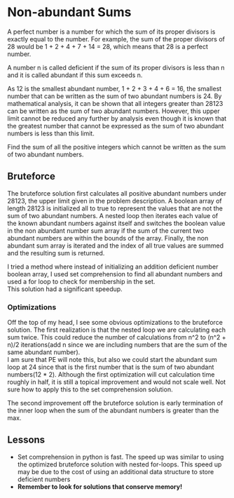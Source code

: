 # Non-abundant Sums

A perfect number is a number for which the sum of its proper divisors is exactly equal to the number. For example, 
the sum of the proper divisors of 28 would be 1 + 2 + 4 + 7 + 14 = 28, which means that 28 is a perfect number.

A number n is called deficient if the sum of its proper divisors is less than n and it is called abundant if this 
sum exceeds n.

As 12 is the smallest abundant number, 1 + 2 + 3 + 4 + 6 = 16, the smallest number that can be written as the sum 
of two abundant numbers is 24. By mathematical analysis, it can be shown that all integers greater than 28123 can 
be written as the sum of two abundant numbers. However, this upper limit cannot be reduced any further by analysis 
even though it is known that the greatest number that cannot be expressed as the sum of two abundant numbers is 
less than this limit.

Find the sum of all the positive integers which cannot be written as the sum of two abundant numbers.

## Bruteforce

The bruteforce solution first calculates all positive abundant numbers under 28123, the upper limit given in the 
problem description.  A boolean array of length 28123 is initialized all to true to represent the values that are 
not the sum of two abundant numbers. A nested loop then iterates each value of the known abundant numbers against itself and switches the boolean value in the non abundant number sum array if the sum of the current two abundant numbers are within the bounds of the array.  Finally, the non abundant sum array is iterated and the index of all true values are summed and the resulting sum is returned.

I tried a method where instead of initializing an addition deficient number boolean array, I used set 
comprehension to find all abundant numbers and used a for loop to check for membership in the set.  
This solution had a significant speedup.

### Optimizations

Off the top of my head, I see some obvious optimizations to the bruteforce solution.  The first realization 
is that the nested loop we are calculating each sum twice.  This could reduce the number of calculations from 
n^2 to (n^2 + n)/2 iterations(add n since we are including numbers that are the sum of the same abundant number).  
I am sure that PE will note this, but also we could start the abundant sum loop at 24 since that is the first 
number that is the sum of two abundant numbers(12 * 2).  Although the first optimization will cut calculation 
time roughly in half, it is still a topical improvement and would not scale well.  Not sure how to apply this 
to the set comprehension solution.

The second improvement off the bruteforce solution is early termination of the inner loop when the sum of the 
abundant numbers is greater than the max.  

## Lessons

* Set comprehension in python is fast.  The speed up was similar to using the optimized bruteforce solution with 
nested for-loops.  This speed up may be due to the cost of using an additional data structure to store deficient 
numbers
* **Remember to look for solutions that conserve memory!**